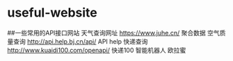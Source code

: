 # useful-website
##一些常用的API接口网站
    天气查询网址  https://www.juhe.cn/   聚合数据
    空气质量查询  http://api.help.bj.cn/api/  API help
    快递查询      http://www.kuaidi100.com/openapi/  快递100
    智能机器人  欧拉蜜
